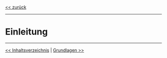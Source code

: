 [<< zurück](02_toc.md)

***

# Einleitung

***

[<< Inhaltsverzeichnis](02_toc.md) | [Grundlagen >>](04_basics.md)